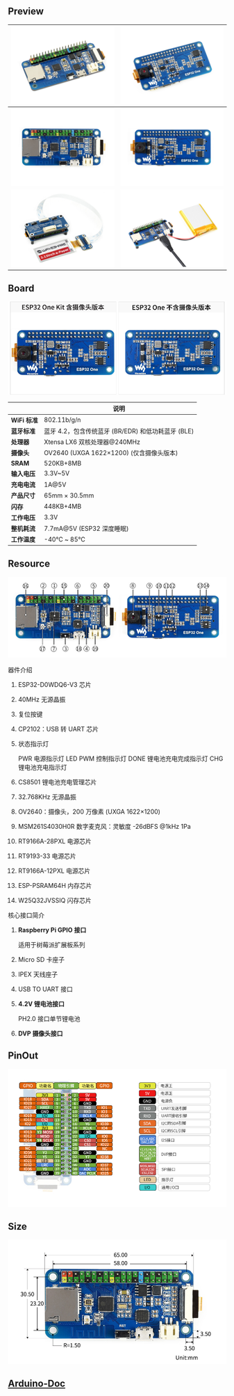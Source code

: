 ## Preview


| ![img](.assest/README/ESP32-One-Kit-1.jpg) | ![img](.assest/README/ESP32-One-Kit-2.jpg) |
| ------------------------------------------ | ------------------------------------------ |
| ![img](.assest/README/ESP32-One-Kit-3.jpg) | ![img](.assest/README/ESP32-One-Kit-4.jpg) |
| ![img](.assest/README/ESP32-One-Kit-5.jpg) | ![img](.assest/README/ESP32-One-Kit-6.jpg) |

## Board

![ESP32 开发板参数对比](.assest/README/ESP32-One-details-10.jpg)

|               | 说明                                               |
| ------------- | -------------------------------------------------- |
| **WiFi 标准** | 802.11b/g/n                                        |
| **蓝牙标准**  | 蓝牙 4.2，包含传统蓝牙 (BR/EDR) 和低功耗蓝牙 (BLE) |
| **处理器**    | Xtensa LX6 双核处理器@240MHz                       |
| **摄像头**    | OV2640 (UXGA 1622×1200) (仅含摄像头版本)           |
| **SRAM**      | 520KB+8MB                                          |
| **输入电压**  | 3.3V~5V                                            |
| **充电电流**  | 1A@5V                                              |
| **产品尺寸**  | 65mm × 30.5mm                                      |
| **闪存**      | 448KB+4MB                                          |
| **工作电压**  | 3.3V                                               |
| **整机耗流**  | 7.7mA@5V (ESP32 深度睡眠)                          |
| **工作温度**  | -40℃ ~ 85℃                                         |

## Resource

![ESP32 开发板资源简介](.assest/README/ESP32-One-details-intro.jpg)

器件介绍

1. ESP32-D0WDQ6-V3 芯片

2. 40MHz 无源晶振

3. 复位按键

4. CP2102：USB 转 UART 芯片

5. 状态指示灯

   PWR 电源指示灯
   LED PWM 控制指示灯
   DONE 锂电池充电完成指示灯
   CHG 锂电池充电指示灯

6. CS8501 锂电池充电管理芯片

7. 32.768KHz 无源晶振

8. OV2640：摄像头，200 万像素 (UXGA 1622×1200)

9. MSM261S4030H0R 数字麦克风：灵敏度 -26dBFS @1kHz 1Pa

10. RT9166A-28PXL 电源芯片

11. RT9193-33 电源芯片

12. RT9166A-12PXL 电源芯片

13. ESP-PSRAM64H 内存芯片

14. W25Q32JVSSIQ 闪存芯片

核心接口简介

1. **Raspberry Pi GPIO 接口**

   适用于树莓派扩展板系列

2. Micro SD 卡座子

3. IPEX 天线座子

4. USB TO UART 接口

5. **4.2V 锂电池接口**

   PH2.0 接口单节锂电池

6. **DVP 摄像头接口**

## PinOut

![ESP32 开发板接口定义](.assest/README/ESP32-One-details-inter.jpg)

## Size

![ESP32 开发板外形尺寸](.assest/README/ESP32-One-details-size.jpg)

## [Arduino-Doc](https://docs.espressif.com/projects/arduino-esp32/en/latest/index.html)

